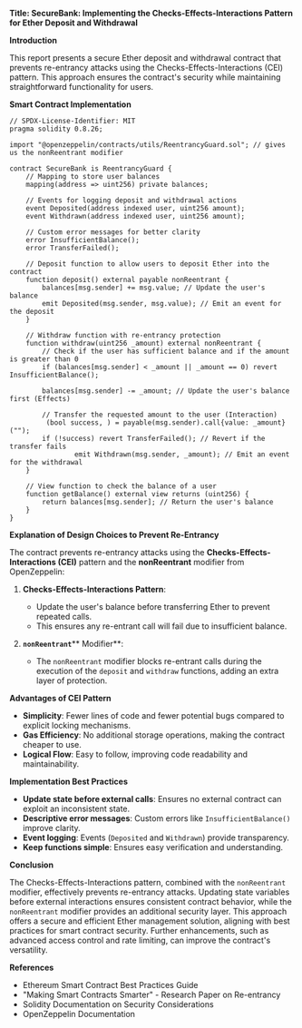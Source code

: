 **Title: SecureBank: Implementing the Checks-Effects-Interactions Pattern for Ether Deposit and Withdrawal**

**Introduction**

This report presents a secure Ether deposit and withdrawal contract that prevents re-entrancy attacks using the Checks-Effects-Interactions (CEI) pattern. This approach ensures the contract's security while maintaining straightforward functionality for users.

**Smart Contract Implementation**

```solidity
// SPDX-License-Identifier: MIT
pragma solidity 0.8.26;

import "@openzeppelin/contracts/utils/ReentrancyGuard.sol"; // gives us the nonReentrant modifier

contract SecureBank is ReentrancyGuard {
    // Mapping to store user balances
    mapping(address => uint256) private balances;
    
    // Events for logging deposit and withdrawal actions
    event Deposited(address indexed user, uint256 amount);
    event Withdrawn(address indexed user, uint256 amount);

    // Custom error messages for better clarity
    error InsufficientBalance();
    error TransferFailed();

    // Deposit function to allow users to deposit Ether into the contract
    function deposit() external payable nonReentrant {
        balances[msg.sender] += msg.value; // Update the user's balance
        emit Deposited(msg.sender, msg.value); // Emit an event for the deposit
    }

    // Withdraw function with re-entrancy protection
    function withdraw(uint256 _amount) external nonReentrant {
        // Check if the user has sufficient balance and if the amount is greater than 0
        if (balances[msg.sender] < _amount || _amount == 0) revert InsufficientBalance();
        
        balances[msg.sender] -= _amount; // Update the user's balance first (Effects)
        
        // Transfer the requested amount to the user (Interaction)
         (bool success, ) = payable(msg.sender).call{value: _amount}(""); 
        if (!success) revert TransferFailed(); // Revert if the transfer fails
                emit Withdrawn(msg.sender, _amount); // Emit an event for the withdrawal
    }

    // View function to check the balance of a user
    function getBalance() external view returns (uint256) {
        return balances[msg.sender]; // Return the user's balance
    }
}
```

**Explanation of Design Choices to Prevent Re-Entrancy**

The contract prevents re-entrancy attacks using the **Checks-Effects-Interactions (CEI)** pattern and the **nonReentrant** modifier from OpenZeppelin:

1. **Checks-Effects-Interactions Pattern**:

   - Update the user's balance before transferring Ether to prevent repeated calls.
   - This ensures any re-entrant call will fail due to insufficient balance.

2. **`nonReentrant`**** Modifier**:

   - The `nonReentrant` modifier blocks re-entrant calls during the execution of the `deposit` and `withdraw` functions, adding an extra layer of protection.

**Advantages of CEI Pattern**

- **Simplicity**: Fewer lines of code and fewer potential bugs compared to explicit locking mechanisms.
- **Gas Efficiency**: No additional storage operations, making the contract cheaper to use.
- **Logical Flow**: Easy to follow, improving code readability and maintainability.

**Implementation Best Practices**

- **Update state before external calls**: Ensures no external contract can exploit an inconsistent state.
- **Descriptive error messages**: Custom errors like `InsufficientBalance()` improve clarity.
- **Event logging**: Events (`Deposited` and `Withdrawn`) provide transparency.
- **Keep functions simple**: Ensures easy verification and understanding.

**Conclusion**

The Checks-Effects-Interactions pattern, combined with the `nonReentrant` modifier, effectively prevents re-entrancy attacks. Updating state variables before external interactions ensures consistent contract behavior, while the `nonReentrant` modifier provides an additional security layer. This approach offers a secure and efficient Ether management solution, aligning with best practices for smart contract security. Further enhancements, such as advanced access control and rate limiting, can improve the contract's versatility.

**References**

- Ethereum Smart Contract Best Practices Guide
- "Making Smart Contracts Smarter" - Research Paper on Re-entrancy
- Solidity Documentation on Security Considerations
- OpenZeppelin Documentation

